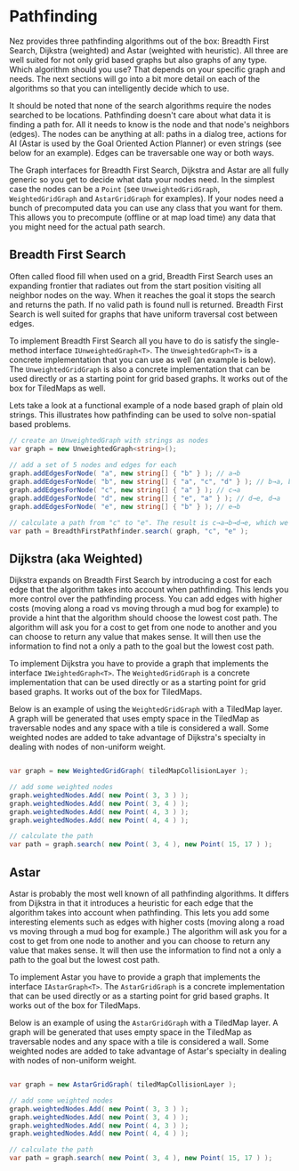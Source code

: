 Pathfinding
==========
Nez provides three pathfinding algorithms out of the box: Breadth First Search, Dijkstra (weighted) and Astar (weighted with heuristic). All three are well suited for not only grid based graphs but also graphs of any type. Which algorithm should you use? That depends on your specific graph and needs. The next sections will go into a bit more detail on each of the algorithms so that you can intelligently decide which to use.

It should be noted that none of the search algorithms require the nodes searched to be locations. Pathfinding doesn't care about what data it is finding a path for. All it needs to know is the node and that node's neighbors (edges). The nodes can be anything at all: paths in a dialog tree, actions for AI (Astar is used by the Goal Oriented Action Planner) or even strings (see below for an example). Edges can be traversable one way or both ways.

The Graph interfaces for Breadth First Search, Dijkstra and Astar are all fully generic so you get to decide what data your nodes need. In the simplest case the nodes can be a `Point` (see `UnweightedGridGraph`, `WeightedGridGraph` and `AstarGridGraph` for examples). If your nodes need a bunch of precomputed data you can use any class that you want for them. This allows you to precompute (offline or at map load time) any data that you might need for the actual path search.



## Breadth First Search
Often called flood fill when used on a grid, Breadth First Search uses an expanding frontier that radiates out from the start position visiting all neighbor nodes on the way. When it reaches the goal it stops the search and returns the path. If no valid path is found null is returned. Breadth First Search is well suited for graphs that have uniform traversal cost between edges.

To implement Breadth First Search all you have to do is satisfy the single-method interface `IUnweightedGraph<T>`. The `UnweightedGraph<T>` is a concrete implementation that you can use as well (an example is below). The `UnweightedGridGraph` is also a concrete implementation that can be used directly or as a starting point for grid based graphs. It works out of the box for TiledMaps as well.

Lets take a look at a functional example of a node based graph of plain old strings. This illustrates how pathfinding can be used to solve non-spatial based problems.


```csharp
// create an UnweightedGraph with strings as nodes
var graph = new UnweightedGraph<string>();
	
// add a set of 5 nodes and edges for each
graph.addEdgesForNode( "a", new string[] { "b" } ); // a→b
graph.addEdgesForNode( "b", new string[] { "a", "c", "d" } ); // b→a, b→c, b→d
graph.addEdgesForNode( "c", new string[] { "a" } ); // c→a
graph.addEdgesForNode( "d", new string[] { "e", "a" } ); // d→e, d→a
graph.addEdgesForNode( "e", new string[] { "b" } ); // e→b

// calculate a path from "c" to "e". The result is c→a→b→d→e, which we can confirm by looking at the edge comments above.
var path = BreadthFirstPathfinder.search( graph, "c", "e" );
```


## Dijkstra (aka Weighted)
Dijkstra expands on Breadth First Search by introducing a cost for each edge that the algorithm takes into account when pathfinding. This lends you more control over the pathfinding process. You can add edges with higher costs (moving along a road vs moving through a mud bog for example) to provide a hint that the algorithm should choose the lowest cost path. The algorithm will ask you for a cost to get from one node to another and you can choose to return any value that makes sense. It will then use the information to find not a only a path to the goal but the lowest cost path.

To implement Dijkstra you have to provide a graph that implements the interface `IWeightedGraph<T>`. The `WeightedGridGraph` is a concrete implementation that can be used directly or as a starting point for grid based graphs. It works out of the box for TiledMaps.

Below is an example of using the `WeightedGridGraph` with a TiledMap layer. A graph will be generated that uses empty space in the TiledMap as traversable nodes and any space with a tile is considered a wall. Some weighted nodes are added to take advantage of Dijkstra's specialty in dealing with nodes of non-uniform weight.


```csharp

var graph = new WeightedGridGraph( tiledMapCollisionLayer );

// add some weighted nodes
graph.weightedNodes.Add( new Point( 3, 3 ) );
graph.weightedNodes.Add( new Point( 3, 4 ) );
graph.weightedNodes.Add( new Point( 4, 3 ) );
graph.weightedNodes.Add( new Point( 4, 4 ) );

// calculate the path
var path = graph.search( new Point( 3, 4 ), new Point( 15, 17 ) );
```




## Astar
Astar is probably the most well known of all pathfinding algorithms. It differs from Dijkstra in that it introduces a heuristic for each edge that the algorithm takes into account when pathfinding. This lets you add some interesting elements such as edges with higher costs (moving along a road vs moving through a mud bog for example.) The algorithm will ask you for a cost to get from one node to another and you can choose to return any value that makes sense. It will then use the information to find not a only a path to the goal but the lowest cost path.

To implement Astar you have to provide a graph that implements the interface `IAstarGraph<T>`. The `AstarGridGraph` is a concrete implementation that can be used directly or as a starting point for grid based graphs. It works out of the box for TiledMaps.

Below is an example of using the `AstarGridGraph` with a TiledMap layer. A graph will be generated that uses empty space in the TiledMap as traversable nodes and any space with a tile is considered a wall. Some weighted nodes are added to take advantage of Astar's specialty in dealing with nodes of non-uniform weight.


```csharp

var graph = new AstarGridGraph( tiledMapCollisionLayer );

// add some weighted nodes
graph.weightedNodes.Add( new Point( 3, 3 ) );
graph.weightedNodes.Add( new Point( 3, 4 ) );
graph.weightedNodes.Add( new Point( 4, 3 ) );
graph.weightedNodes.Add( new Point( 4, 4 ) );

// calculate the path
var path = graph.search( new Point( 3, 4 ), new Point( 15, 17 ) );
```
